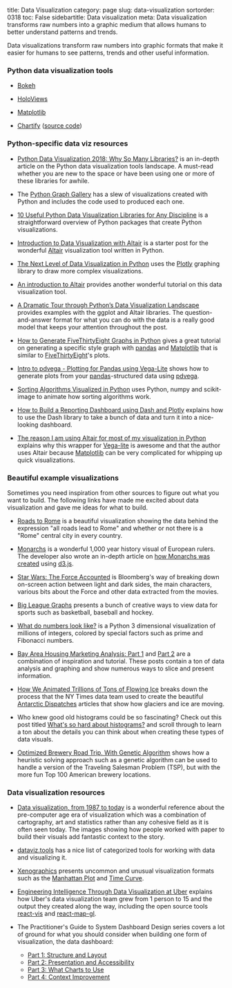 title: Data Visualization
category: page
slug: data-visualization
sortorder: 0318
toc: False
sidebartitle: Data visualization
meta: Data visualization transforms raw numbers into a graphic medium that allows humans to better understand patterns and trends.


Data visualizations transform raw numbers into graphic formats that make it
easier for humans to see patterns, trends and other useful information.


### Python data visualization tools
* [Bokeh](https://bokeh.pydata.org/en/latest/)

* [HoloViews](http://holoviews.org/)

* [Matplotlib](https://matplotlib.org/)

* [Chartify](https://labs.spotify.com/2018/11/15/introducing-chartify-easier-chart-creation-in-python-for-data-scientists/) 
  ([source code](https://github.com/spotify/chartify/))


### Python-specific data viz resources
* [Python Data Visualization 2018: Why So Many Libraries?](https://www.anaconda.com/blog/developer-blog/python-data-visualization-2018-why-so-many-libraries/)
  is an in-depth article on the Python data visualization tools landscape.
  A must-read whether you are new to the space or have been using one or
  more of these libraries for awhile.

* The [Python Graph Gallery](https://python-graph-gallery.com/) has a slew 
  of visualizations created with Python and includes the code used to 
  produced each one.

* [10 Useful Python Data Visualization Libraries for Any Discipline](https://blog.modeanalytics.com/python-data-visualization-libraries/)
  is a straightforward overview of Python packages that create Python
  visualizations.

* [Introduction to Data Visualization with Altair](http://pbpython.com/altair-intro.html)
  is a starter post for the wonderful 
  [Altair](https://altair-viz.github.io/) visualization tool written in
  Python.

* [The Next Level of Data Visualization in Python](https://towardsdatascience.com/the-next-level-of-data-visualization-in-python-dd6e99039d5e)
  uses the [Plotly](https://plot.ly/python/) graphing library to draw
  more complex visualizations.

* [An introduction to Altair](http://vallandingham.me/altair_intro.html) 
  provides another wonderful tutorial on this data visualization tool.

* [A Dramatic Tour through Python’s Data Visualization Landscape](https://dsaber.com/2016/10/02/a-dramatic-tour-through-pythons-data-visualization-landscape-including-ggplot-and-altair/)
  provides examples with the ggplot and Altair libraries. The 
  question-and-answer format for what you can do with the data is a really
  good model that keeps your attention throughout the post.

* [How to Generate FiveThirtyEight Graphs in Python](https://www.dataquest.io/blog/making-538-plots/)
  gives a great tutorial on generating a specific style graph with
  [pandas](/pandas.html) and [Matplotlib](/matplotlib.html) that is
  similar to [FiveThirtyEight](https://fivethirtyeight.com/)'s plots.

* [Intro to pdvega - Plotting for Pandas using Vega-Lite](http://pbpython.com/pdvega.html)
  shows how to generate plots from your 
  [pandas](/pandas.html)-structured data using 
  [pdvega](https://github.com/altair-viz/pdvega).

* [Sorting Algorithms Visualized in Python](https://www.makeartwithpython.com/blog/visualizing-sort-algorithms-in-python/)
  uses Python, numpy and scikit-image to animate how sorting algorithms 
  work.

* [How to Build a Reporting Dashboard using Dash and Plotly](https://towardsdatascience.com/how-to-build-a-complex-reporting-dashboard-using-dash-and-plotl-4f4257c18a7f)
  explains how to use the Dash library to take a bunch of data and
  turn it into a nice-looking dashboard.

* [The reason I am using Altair for most of my visualization in Python](http://fernandoi.cl/blog/posts/altair/)
  explains why this wrapper for [Vega-lite](https://vega.github.io/vega-lite/)
  is awesome and that the author uses Altair because 
  [Matplotlib](/matplotlib.html) can be very complicated for whipping up 
  quick visualizations.


### Beautiful example visualizations
Sometimes you need inspiration from other sources to figure out what
you want to build. The following links have made me excited about data
visualization and gave me ideas for what to build.

* [Roads to Rome](http://roadstorome.moovellab.com/) is a beautiful
  visualization showing the data behind the expression "all roads lead 
  to Rome" and whether or not there is a "Rome" central city in every 
  country.

* [Monarchs](https://thebackend.dev/monarchs/) is a wonderful 1,000 year
  history visual of European rulers. The developer also wrote an in-depth
  article on 
  [how Monarchs was created](https://thebackend.dev/building-monarchs)
  using [d3.js](/d3-js.html).

* [Star Wars: The Force Accounted](https://www.bloomberg.com/graphics/2015-star-wars-the-force-accounted/)
  is Bloomberg's way of breaking down on-screen action between light
  and dark sides, the main characters, various bits about the Force
  and other data extracted from the movies.

* [Big League Graphs](https://bigleaguegraphs.com/) presents a bunch of
  creative ways to view data for sports such as basketball, baseball and
  hockey.

* [What do numbers look like?](https://johnhw.github.io/umap_primes/index.md.html)
  is a Python 3 dimensional visualization of millions of integers, colored
  by special factors such as prime and Fibonacci numbers.

* [Bay Area Housing Marketing Analysis: Part 1](https://blog.checkyo.tech/2018/08/06/bay-area-housing-market-analysis/)
  and
  [Part 2](https://blog.checkyo.tech/2018/08/15/bay-area-housing-market-analysis-part-2/)
  are a combination of inspiration and tutorial. These posts contain a 
  ton of data analysis and graphing and show numerous ways to slice and 
  present information.

* [How We Animated Trillions of Tons of Flowing Ice](http://dwtkns.com/posts/flowing-ice.html)
  breaks down the process that the NY Times data team used to create the
  beautiful 
  [Antarctic Dispatches](https://www.nytimes.com/interactive/2017/05/18/climate/antarctica-ice-melt-climate-change.html)
  articles that show how glaciers and ice are moving.

* Who knew good old histograms could be so fascinating? Check out this
  post titled 
  [What's so hard about histograms?](http://tinlizzie.org/histograms/)
  and scroll through to learn a ton about the details you can think about
  when creating these types of data visuals.

* [Optimized Brewery Road Trip, With Genetic Algorithm](https://flowingdata.com/2019/02/08/optimized-brewery-road-trip-with-genetic-algorithm/)
  shows how a heuristic solving approach such as a genetic algorithm can be
  used to handle a version of the Traveling Salesman Problem (TSP), but
  with the more fun Top 100 American brewery locations.


### Data visualization resources
* [Data visualization, from 1987 to today](https://medium.economist.com/data-visualisation-from-1987-to-today-65d0609c6017)
  is a wonderful reference about the pre-computer age era of visualization
  which was a combination of cartography, art and statistics rather than
  any cohesive field as it is often seen today. The images showing how
  people worked with paper to build their visuals add fantastic context to
  the story.

* [dataviz.tools](http://dataviz.tools/) has a nice list of categorized
  tools for working with data and visualizing it.

* [Xenographics](https://xeno.graphics/) presents uncommon and unusual
  visualization formats such as the 
  [Manhattan Plot](https://xeno.graphics/manhattan-plot/) and
  [Time Curve](https://xeno.graphics/time-curve/).

* [Engineering Intelligence Through Data Visualization at Uber](https://eng.uber.com/data-viz-intel/)
  explains how Uber's data visualization team grew from 1 person to 15
  and the output they created along the way, including the open source
  tools [react-vis](https://uber.github.io/react-vis/) and 
  [react-map-gl](https://uber.github.io/react-map-gl/).

* The Practitioner's Guide to System Dashboard Design series covers a
  lot of ground for what you should consider when building one form
  of visualization, the data dashboard:
  
    * [Part 1: Structure and Layout](http://onemogin.com/observability/dashboards/practitioners-guide-to-system-dashboard-design.html)
    * [Part 2: Presentation and Accessibility](http://onemogin.com/observability/dashboards/practitioners-guide-to-system-dashboard-design-p2.html)
    * [Part 3: What Charts to Use](http://onemogin.com/observability/dashboards/practitioners-guide-to-system-dashboard-design-p3.html)
    * [Part 4: Context Improvement](http://onemogin.com/observability/dashboards/practitioners-guide-to-system-dashboard-design-p4.html)
